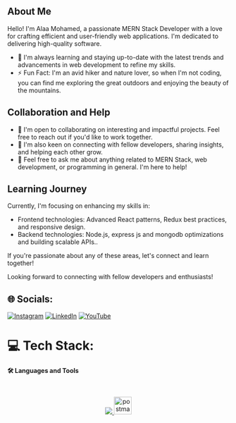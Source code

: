 ## About Me

Hello! I'm Alaa Mohamed, a passionate MERN Stack Developer with a love for crafting efficient and user-friendly web applications.  I'm dedicated to delivering high-quality software.

- 🌱 I'm always learning and staying up-to-date with the latest trends and advancements in web development to refine my skills.
- ⚡ Fun Fact: I'm an avid hiker and nature lover, so when I'm not coding, you can find me exploring the great outdoors and enjoying the beauty of the mountains.

## Collaboration and Help

- 👯 I'm open to collaborating on interesting and impactful projects. Feel free to reach out if you'd like to work together.
- 🤝 I'm also keen on connecting with fellow developers, sharing insights, and helping each other grow.
- 💬 Feel free to ask me about anything related to MERN Stack, web development, or programming in general. I'm here to help!

## Learning Journey

Currently, I'm focusing on enhancing my skills in:

- Frontend technologies: Advanced React patterns, Redux best practices, and responsive design.
- Backend technologies: Node.js, express js and mongodb optimizations and building scalable APIs..

If you're passionate about any of these areas, let's connect and learn together!

Looking forward to connecting with fellow developers and enthusiasts!




## 🌐 Socials:
[![Instagram](https://img.shields.io/badge/Instagram-%23E4405F.svg?logo=Instagram&logoColor=white)](https://instagram.com/allaamohamed589) [![LinkedIn](https://img.shields.io/badge/LinkedIn-%230077B5.svg?logo=linkedin&logoColor=white)](https://linkedin.com/in/https://www.linkedin.com/in/alaa-mohamed-245804206/) [![YouTube](https://img.shields.io/badge/YouTube-%23FF0000.svg?logo=YouTube&logoColor=white)](https://www.youtube.com/@mrcompiler3704) 

# 💻 Tech Stack:
  <p><b>🛠️  Languages and Tools</b></p>
        <br/>
  <p align="center">
  <a href="https://skillicons.dev">
    <img src="https://skillicons.dev/icons?i=html,css,tailwind,js,ts,react,redux,nodejs,mongodb,github,firebase,vite,vscode" />
  <img src="https://www.vectorlogo.zone/logos/getpostman/getpostman-icon.svg" alt="postman" width="40" height="40"/> 
       
  </a>
</p>
